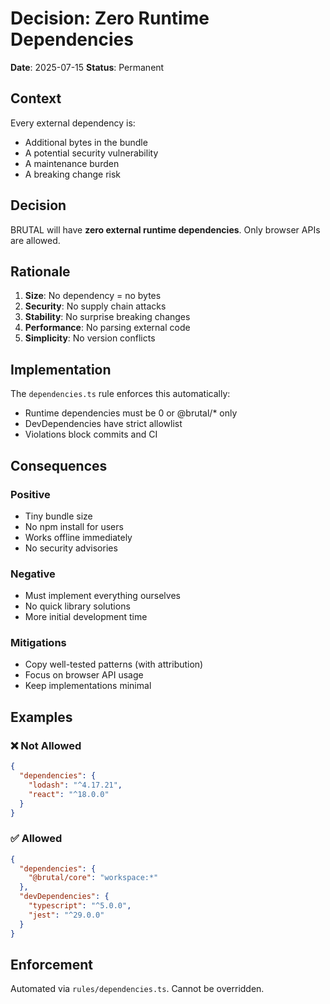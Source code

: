 # Decision: Zero Runtime Dependencies

**Date**: 2025-07-15
**Status**: Permanent

## Context

Every external dependency is:
- Additional bytes in the bundle
- A potential security vulnerability
- A maintenance burden
- A breaking change risk

## Decision

BRUTAL will have **zero external runtime dependencies**. Only browser APIs are allowed.

## Rationale

1. **Size**: No dependency = no bytes
2. **Security**: No supply chain attacks
3. **Stability**: No surprise breaking changes
4. **Performance**: No parsing external code
5. **Simplicity**: No version conflicts

## Implementation

The `dependencies.ts` rule enforces this automatically:
- Runtime dependencies must be 0 or @brutal/* only
- DevDependencies have strict allowlist
- Violations block commits and CI

## Consequences

### Positive
- Tiny bundle size
- No npm install for users
- Works offline immediately
- No security advisories

### Negative
- Must implement everything ourselves
- No quick library solutions
- More initial development time

### Mitigations
- Copy well-tested patterns (with attribution)
- Focus on browser API usage
- Keep implementations minimal

## Examples

### ❌ Not Allowed
```json
{
  "dependencies": {
    "lodash": "^4.17.21",
    "react": "^18.0.0"
  }
}
```

### ✅ Allowed
```json
{
  "dependencies": {
    "@brutal/core": "workspace:*"
  },
  "devDependencies": {
    "typescript": "^5.0.0",
    "jest": "^29.0.0"
  }
}
```

## Enforcement

Automated via `rules/dependencies.ts`. Cannot be overridden.